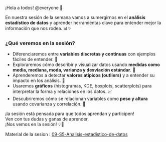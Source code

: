 ¡Hola a todos! @everyone 👋

En nuestra sesión de la semana vamos a sumergirnos en el **análisis estadístico de datos** y aprender herramientas clave para entender mejor la información que nos rodea. 📊✨

### ¿Qué veremos en la sesión?  
- Diferenciaremos entre **variables discretas y continuas** con ejemplos fáciles de entender. 🔢
- Exploraremos cómo describir y visualizar datos usando **medidas como media, mediana, moda, varianza y desviación estándar**. 📏
- Aprenderemos a detectar **valores atípicos (outliers)** y a entender su impacto en los análisis. 🚨
- Usaremos **gráficos** (histogramas, KDE, boxplots, scatterplots) para interpretar la forma y relaciones en los datos. 📈
- Descubriremos cómo se relacionan variables como **peso y altura** usando covarianza y correlación. 🔗

¡la sesión está pensada para que todos aprendan y participen!  
Ven con tus dudas y ganas de aprender.  
¡Nos vemos en la sesión! 💡🙌

Material de la sesion : [09-S5-Analisis-estadístico-de-datos](https://colab.research.google.com/github/zyntonyson/bootcamp_ds_da/blob/main/05-analisis-estadistico/09-S5-Analisis-estadístico-de-datos.ipynb)